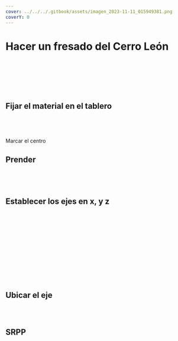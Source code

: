 ```yaml
---
cover: ../../../.gitbook/assets/imagen_2023-11-11_015949381.png
coverY: 0
---
```


# Hacer un fresado del Cerro León

<figure><img src="../../../.gitbook/assets/image (3) (1) (1) (1).png" alt=""><figcaption></figcaption></figure>

<figure><img src="../../../.gitbook/assets/imagen_2023-11-11_020011586.png" alt=""><figcaption></figcaption></figure>

<figure><img src="../../../.gitbook/assets/imagen_2023-11-11_020045374.png" alt=""><figcaption></figcaption></figure>

<figure><img src="../../../.gitbook/assets/imagen_2023-11-11_151736686.png" alt=""><figcaption></figcaption></figure>

<figure><img src="../../../.gitbook/assets/imagen_2023-11-11_020102920.png" alt=""><figcaption></figcaption></figure>

<figure><img src="../../../.gitbook/assets/image (4) (1) (1).png" alt=""><figcaption></figcaption></figure>

<figure><img src="../../../.gitbook/assets/imagen_2023-11-11_020145409.png" alt=""><figcaption></figcaption></figure>

## Fijar el material en el tablero

<figure><img src="../../../.gitbook/assets/imagen_2023-11-11_150557253.png" alt=""><figcaption></figcaption></figure>

<div>

<figure><img src="../../../.gitbook/assets/imagen_2023-11-11_150615317.png" alt=""><figcaption></figcaption></figure>

 

<figure><img src="../../../.gitbook/assets/imagen_2023-11-11_150701037.png" alt=""><figcaption></figcaption></figure>

</div>

<figure><img src="../../../.gitbook/assets/imagen_2023-11-11_151831026.png" alt=""><figcaption></figcaption></figure>

Marcar el centro

## Prender

<div>

<figure><img src="../../../.gitbook/assets/imagen_2023-11-11_150732218.png" alt=""><figcaption></figcaption></figure>

 

<figure><img src="../../../.gitbook/assets/imagen_2023-11-11_150745170.png" alt=""><figcaption></figcaption></figure>

</div>

<div>

<figure><img src="../../../.gitbook/assets/imagen_2023-11-11_150813352.png" alt=""><figcaption></figcaption></figure>

 

<figure><img src="../../../.gitbook/assets/imagen_2023-11-11_150824703.png" alt=""><figcaption></figcaption></figure>

</div>

## Establecer los ejes en x, y z

<div>

<figure><img src="../../../.gitbook/assets/imagen_2023-11-11_150843277.png" alt=""><figcaption></figcaption></figure>

 

<figure><img src="../../../.gitbook/assets/imagen_2023-11-11_151024070.png" alt=""><figcaption></figcaption></figure>

</div>

<figure><img src="../../../.gitbook/assets/imagen_2023-11-11_150952459.png" alt=""><figcaption></figcaption></figure>

<div>

<figure><img src="../../../.gitbook/assets/imagen_2023-11-11_151040879.png" alt=""><figcaption></figcaption></figure>

 

<figure><img src="../../../.gitbook/assets/imagen_2023-11-11_151303277.png" alt=""><figcaption></figcaption></figure>

</div>

<div>

<figure><img src="../../../.gitbook/assets/imagen_2023-11-11_151512241.png" alt=""><figcaption></figcaption></figure>

 

<figure><img src="../../../.gitbook/assets/imagen_2023-11-11_151528503.png" alt=""><figcaption></figcaption></figure>

 

<figure><img src="../../../.gitbook/assets/imagen_2023-11-11_151605599.png" alt=""><figcaption></figcaption></figure>

</div>

<div>

<figure><img src="../../../.gitbook/assets/imagen_2023-11-11_151626870.png" alt=""><figcaption></figcaption></figure>

 

<figure><img src="../../../.gitbook/assets/imagen_2023-11-11_151643250.png" alt=""><figcaption></figcaption></figure>

 

<figure><img src="../../../.gitbook/assets/imagen_2023-11-11_151655204.png" alt=""><figcaption></figcaption></figure>

 

<figure><img src="../../../.gitbook/assets/imagen_2023-11-11_151712983.png" alt=""><figcaption></figcaption></figure>

</div>

<figure><img src="../../../.gitbook/assets/imagen_2023-11-11_151329188.png" alt=""><figcaption></figcaption></figure>



<figure><img src="../../../.gitbook/assets/image (5) (1).png" alt=""><figcaption></figcaption></figure>

## Ubicar el eje

<figure><img src="../../../.gitbook/assets/image (1) (1) (1).png" alt=""><figcaption></figcaption></figure>

<div>

<figure><img src="../../../.gitbook/assets/image (2) (1) (1).png" alt=""><figcaption></figcaption></figure>

 

<figure><img src="../../../.gitbook/assets/imagen_2023-11-11_145446510.png" alt=""><figcaption></figcaption></figure>

</div>

## SRPP

<div>

<figure><img src="../../../.gitbook/assets/imagen_2023-11-11_145506338.png" alt=""><figcaption></figcaption></figure>

 

<figure><img src="../../../.gitbook/assets/imagen_2023-11-11_145616187.png" alt=""><figcaption></figcaption></figure>

</div>

<div>

<figure><img src="../../../.gitbook/assets/imagen_2023-11-11_145712674.png" alt=""><figcaption></figcaption></figure>

 

<figure><img src="../../../.gitbook/assets/imagen_2023-11-11_145807443.png" alt=""><figcaption></figcaption></figure>

</div>

<figure><img src="../../../.gitbook/assets/imagen_2023-11-11_145729161.png" alt=""><figcaption></figcaption></figure>

<div>

<figure><img src="../../../.gitbook/assets/imagen_2023-11-11_145833686.png" alt=""><figcaption></figcaption></figure>

 

<figure><img src="../../../.gitbook/assets/imagen_2023-11-11_145903919.png" alt=""><figcaption></figcaption></figure>

</div>

<div>

<figure><img src="../../../.gitbook/assets/imagen_2023-11-11_150009990.png" alt=""><figcaption></figcaption></figure>

 

<figure><img src="../../../.gitbook/assets/imagen_2023-11-11_150022749.png" alt=""><figcaption></figcaption></figure>

</div>

<div>

<figure><img src="../../../.gitbook/assets/imagen_2023-11-11_145935448.png" alt=""><figcaption></figcaption></figure>

 

<figure><img src="../../../.gitbook/assets/imagen_2023-11-11_145950869.png" alt=""><figcaption></figcaption></figure>

</div>

<figure><img src="../../../.gitbook/assets/imagen_2023-11-11_150112731.png" alt=""><figcaption></figcaption></figure>

<div>

<figure><img src="../../../.gitbook/assets/imagen_2023-11-11_150133610.png" alt=""><figcaption></figcaption></figure>

 

<figure><img src="../../../.gitbook/assets/imagen_2023-11-11_150301036.png" alt=""><figcaption></figcaption></figure>

</div>

<figure><img src="../../../.gitbook/assets/imagen_2023-11-11_150326450.png" alt=""><figcaption></figcaption></figure>

<figure><img src="../../../.gitbook/assets/imagen_2023-11-11_150145804.png" alt=""><figcaption></figcaption></figure>

<div>

<figure><img src="../../../.gitbook/assets/imagen_2023-11-11_150206688.png" alt=""><figcaption></figcaption></figure>

 

<figure><img src="../../../.gitbook/assets/imagen_2023-11-11_150145804.png" alt=""><figcaption></figcaption></figure>

</div>

<figure><img src="../../../.gitbook/assets/imagen_2023-11-11_161829549.png" alt=""><figcaption></figcaption></figure>

<figure><img src="../../../.gitbook/assets/imagen_2023-11-11_161811035.png" alt=""><figcaption></figcaption></figure>



